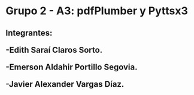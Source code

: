 <h1>Grupo 2 - A3: pdfPlumber y Pyttsx3</h1>
<h2>
  <p>Integrantes:</p>
  <p>-Edith Saraí Claros Sorto.</p>
  <p>-Emerson Aldahir Portillo Segovia.</p>
  <p>-Javier Alexander Vargas Díaz.</p>
</h2>
